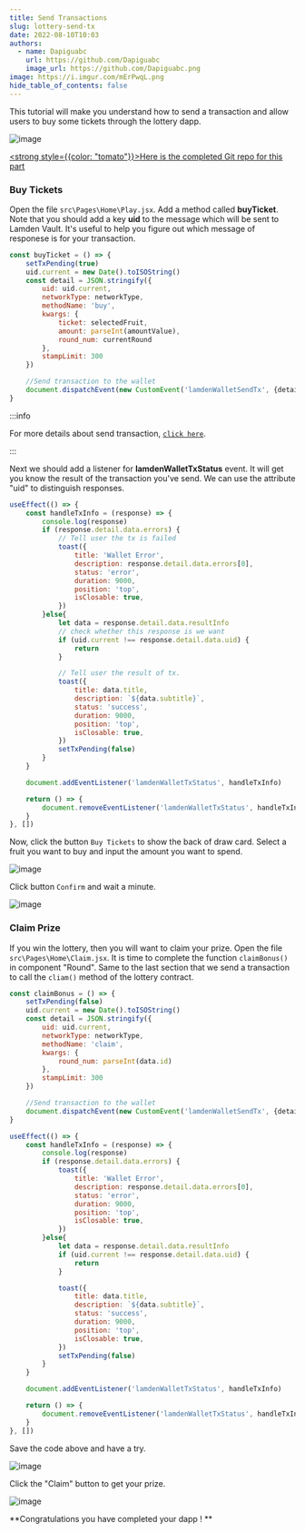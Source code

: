 ```yaml
---
title: Send Transactions
slug: lottery-send-tx
date: 2022-08-10T10:03
authors:
  - name: Dapiguabc
    url: https://github.com/Dapiguabc
    image_url: https://github.com/Dapiguabc.png
image: https://i.imgur.com/mErPwqL.png
hide_table_of_contents: false
---
```


This tutorial will make you understand how to send a transaction and allow users to buy some tickets through the lottery dapp.

![image](/img/toturials/send_tx_1.gif)

<!--truncate-->

[<strong style={{color: "tomato"}}><u>Here is the completed Git repo for this part</u></strong>](https://github.com/Dapiguabc/lottery)

### Buy Tickets

Open the file `src\Pages\Home\Play.jsx`. Add a method called **buyTicket**.  Note that you should add a key **uid** to the message which will be sent to 
Lamden Vault. It's useful to help you figure out which message of responese is for your transaction.

```js
const buyTicket = () => {
    setTxPending(true)
    uid.current = new Date().toISOString()
    const detail = JSON.stringify({
        uid: uid.current,
        networkType: networkType, 
        methodName: 'buy', 
        kwargs: {
            ticket: selectedFruit,
            amount: parseInt(amountValue),
            round_num: currentRound
        }, 
        stampLimit: 300
    })

    //Send transaction to the wallet
    document.dispatchEvent(new CustomEvent('lamdenWalletSendTx', {detail}));
}
```

:::info

For more details about send transaction, [`click here`](https://docs.lamden.io/docs/develop/wallet_api/send_transactions).

:::

Next we should add a listener for **lamdenWalletTxStatus** event. It will get you know the result of the transaction you've send.
We can use the attribute "uid" to distinguish responses.

```js
useEffect(() => {
    const handleTxInfo = (response) => {
        console.log(response)
        if (response.detail.data.errors) {
            // Tell user the tx is failed
            toast({
                title: 'Wallet Error',
                description: response.detail.data.errors[0],
                status: 'error',
                duration: 9000,
                position: 'top',
                isClosable: true,
            })
        }else{
            let data = response.detail.data.resultInfo
            // check whether this response is we want
            if (uid.current !== response.detail.data.uid) {
                return
            }

            // Tell user the result of tx.
            toast({
                title: data.title,
                description: `${data.subtitle}`,
                status: 'success',
                duration: 9000,
                position: 'top',
                isClosable: true,
            })
            setTxPending(false)
        } 
    }

    document.addEventListener('lamdenWalletTxStatus', handleTxInfo)

    return () => {
        document.removeEventListener('lamdenWalletTxStatus', handleTxInfo)
    }
}, [])
```
Now, click the button `Buy Tickets` to show the back of draw card.
Select a fruit you want to buy and input the amount you want to spend.

![image](/img/toturials/send_tx_2.png)

Click button `Confirm` and wait a minute.

![image](/img/toturials/send_tx_3.png)


### Claim Prize

If you win the lottery, then you will want to claim your prize.
Open the file `src\Pages\Home\Claim.jsx`. It is time to complete the function `claimBonus()` in component "Round". 
Same to the last section that we send a transaction to call the `cliam()` method of the lottery contract.

```js
const claimBonus = () => {
    setTxPending(false)
    uid.current = new Date().toISOString()
    const detail = JSON.stringify({
        uid: uid.current,
        networkType: networkType, 
        methodName: 'claim', 
        kwargs: {
            round_num: parseInt(data.id)
        }, 
        stampLimit: 300
    })

    //Send transaction to the wallet
    document.dispatchEvent(new CustomEvent('lamdenWalletSendTx', {detail}));
}
```

```js
useEffect(() => {
    const handleTxInfo = (response) => {
        console.log(response)
        if (response.detail.data.errors) {
            toast({
                title: 'Wallet Error',
                description: response.detail.data.errors[0],
                status: 'error',
                duration: 9000,
                position: 'top',
                isClosable: true,
            })
        }else{
            let data = response.detail.data.resultInfo
            if (uid.current !== response.detail.data.uid) {
                return
            }

            toast({
                title: data.title,
                description: `${data.subtitle}`,
                status: 'success',
                duration: 9000,
                position: 'top',
                isClosable: true,
            })
            setTxPending(false)
        } 
    }

    document.addEventListener('lamdenWalletTxStatus', handleTxInfo)

    return () => {
        document.removeEventListener('lamdenWalletTxStatus', handleTxInfo)
    }
}, [])
```

Save the code above and have a try.

![image](/img/toturials/send_tx_4.png)

Click the "Claim" button to get your prize.

![image](/img/toturials/send_tx_5.png)


**Congratulations you have completed your dapp ! **